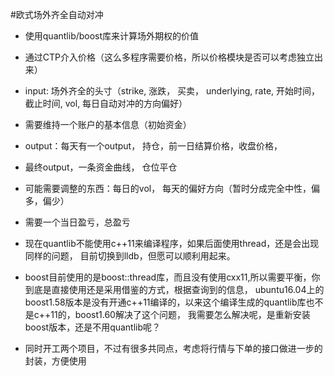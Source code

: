 #欧式场外齐全自动对冲
- 使用quantlib/boost库来计算场外期权的价值
- 通过CTP介入价格（这么多程序需要价格，所以价格模块是否可以考虑独立出来）
- input:
场外齐全的头寸（strike, 涨跌， 买卖， underlying, rate, 开始时间，截止时间, vol, 每日自动对冲的方向偏好）
- 需要维持一个账户的基本信息（初始资金）
- output：每天有一个output， 持仓，前一日结算价格，收盘价格，
- 最终output，一条资金曲线， 仓位平仓
- 可能需要调整的东西：每日的vol， 每天的偏好方向（暂时分成完全中性，偏多，偏少）
- 需要一个当日盈亏，总盈亏

- 现在quantlib不能使用c++11来编译程序，如果后面使用thread，还是会出现同样的问题，
目前切换到lldb，但愿可以顺利用起来。
- boost目前使用的是boost::thread库，而且没有使用cxx11,所以需要平衡，你到底是直接使用还是采用借鉴的方式，根据查询到的信息，
ubuntu16.04上的boost1.58版本是没有开通c++11编译的，以来这个编译生成的quantlib库也不是c++11的，boost1.60解决了这个问题，
我需要怎么解决呢，是重新安装boost版本，还是不用quantlib呢？
- 同时开工两个项目，不过有很多共同点，考虑将行情与下单的接口做进一步的封装，方便使用